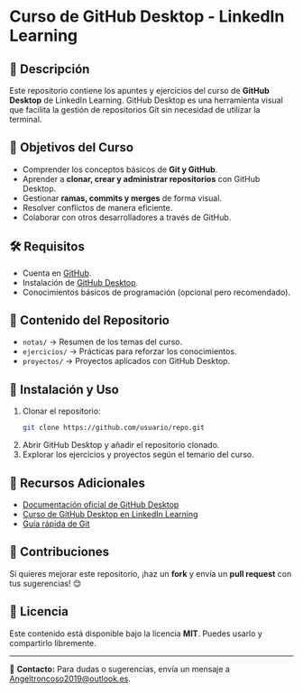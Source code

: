 # Curso de GitHub Desktop - LinkedIn Learning

## 📌 Descripción
Este repositorio contiene los apuntes y ejercicios del curso de **GitHub Desktop** de LinkedIn Learning. GitHub Desktop es una herramienta visual que facilita la gestión de repositorios Git sin necesidad de utilizar la terminal.

## 🎯 Objetivos del Curso
- Comprender los conceptos básicos de **Git y GitHub**.
- Aprender a **clonar, crear y administrar repositorios** con GitHub Desktop.
- Gestionar **ramas, commits y merges** de forma visual.
- Resolver conflictos de manera eficiente.
- Colaborar con otros desarrolladores a través de GitHub.

## 🛠️ Requisitos
- Cuenta en [GitHub](https://github.com/).
- Instalación de [GitHub Desktop](https://desktop.github.com/).
- Conocimientos básicos de programación (opcional pero recomendado).

## 📂 Contenido del Repositorio
- `notas/` → Resumen de los temas del curso.
- `ejercicios/` → Prácticas para reforzar los conocimientos.
- `proyectos/` → Proyectos aplicados con GitHub Desktop.

## 🚀 Instalación y Uso
1. Clonar el repositorio:
   ```bash
   git clone https://github.com/usuario/repo.git
   ```
2. Abrir GitHub Desktop y añadir el repositorio clonado.
3. Explorar los ejercicios y proyectos según el temario del curso.

## 📖 Recursos Adicionales
- [Documentación oficial de GitHub Desktop](https://docs.github.com/es/desktop)
- [Curso de GitHub Desktop en LinkedIn Learning](https://www.linkedin.com/learning/)
- [Guía rápida de Git](https://git-scm.com/doc)

## 📢 Contribuciones
Si quieres mejorar este repositorio, ¡haz un **fork** y envía un **pull request** con tus sugerencias! 😊

## 📜 Licencia
Este contenido está disponible bajo la licencia **MIT**. Puedes usarlo y compartirlo libremente.

---

📧 **Contacto:** Para dudas o sugerencias, envía un mensaje a [Angeltroncoso2019@outlook.es](Angeltroncoso2019@outlook.es).

